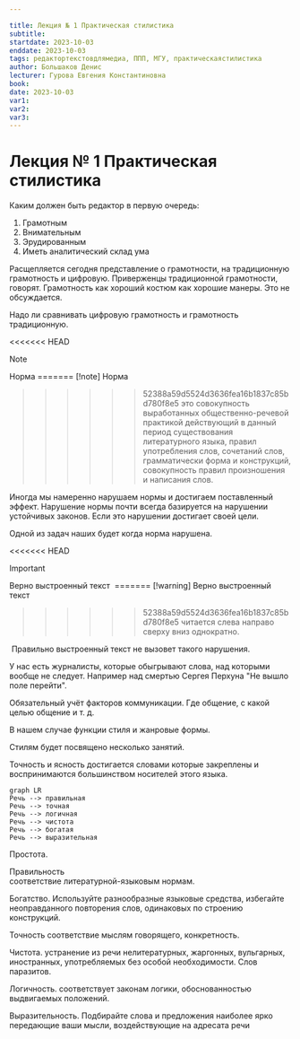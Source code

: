 ```yaml
---

title: Лекция № 1 Практическая стилистика
subtitle:
startdate: 2023-10-03
enddate: 2023-10-03
tags: редактортекстовдлямедиа, ППП, МГУ, практическаястилистика
author: Большаков Денис
lecturer: Гурова Евгения Константиновна
book:
date: 2023-10-03
var1:
var2:
var3:
---
```


  

# Лекция № 1 Практическая стилистика

  

Каким должен быть редактор в первую очередь:

1. Грамотным
2. Внимательным
3. Эрудированным
4. Иметь аналитический склад ума

  

Расщепляется сегодня представление о грамотности, на традиционную грамотность и цифровую. Приверженцы традиционной грамотности, говорят. Грамотность как хороший костюм как хорошие манеры. Это не обсуждается. 

  

Надо ли сравнивать цифровую грамотность и грамотность традиционную. 

  

  

<<<<<<< HEAD
>[!note] 
>Норма
=======
>[!note]
> Норма
>>>>>>> 52388a59d5524d3636fea16b1837c85bd780f8e5
>это совокупность выработанных общественно-речевой практикой действующий в данный период существования литературного языка, правил употребления слов, сочетаний слов, грамматически форма и конструкций, совокупность правил произношения и написания слов. 

  

  

Иногда мы намеренно нарушаем нормы и достигаем поставленный эффект. Нарушение нормы почти всегда базируется на нарушении устойчивых законов. Если это нарушении достигает своей цели. 

  

Одной из задач наших будет когда норма нарушена. 

  

<<<<<<< HEAD
>[!important] 
>Верно выстроенный текст 
=======
>[!warning]
> Верно выстроенный текст 
>>>>>>> 52388a59d5524d3636fea16b1837c85bd780f8e5
> читается слева направо сверху вниз однократно. 

  

 Правильно выстроенный текст не вызовет такого нарушения. 

  

У нас есть журналисты, которые обыгрывают слова, над которыми вообще не следует. Например над смертью Сергея Перхуна "Не вышло поле перейти". 

  

Обязательный учёт факторов коммуникации. Где общение, с какой целью общение и т. д.

  

В нашем случае функции стиля и жанровые формы. 

Стилям будет посвящено несколько занятий. 

  

Точность и ясность достигается словами которые закреплены и воспринимаются большинством носителей этого языка. 

```mermaid
graph LR
Речь --> правильная
Речь --> точная
Речь --> логичная
Речь --> чистота
Речь --> богатая
Речь --> выразительная
```

Простота. 

  

Правильность  
соответствие литературной-языковым нормам. 

Богатство.
Используйте разнообразные языковые средства, избегайте неоправданного повторения слов, одинаковых по строению конструкций. 

Точность
соответствие мыслям говорящего, конкретность. 

Чистота. 
устранение из речи нелитературных, жаргонных, вульгарных, иностранных, употребляемых без особой необходимости. Слов паразитов. 

Логичность. 
соответствует законам логики, обоснованностью выдвигаемых положений. 

Выразительность.
Подбирайте слова и предложения наиболее ярко передающие ваши мысли, воздействующие на адресата речи

